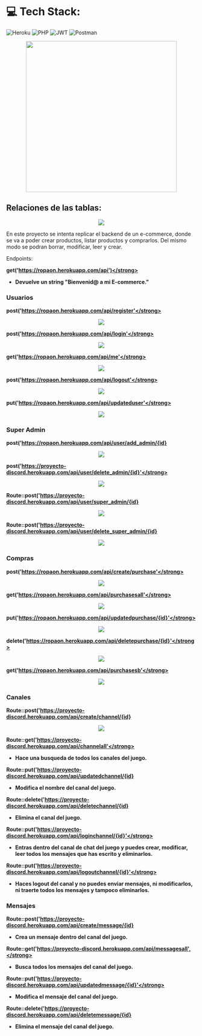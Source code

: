 # :computer: Tech Stack:
![Heroku](https://img.shields.io/badge/heroku-%23430098.svg?style=for-the-badge&logo=heroku&logoColor=white) ![PHP](https://img.shields.io/badge/php-%23777BB4.svg?style=for-the-badge&logo=php&logoColor=white) ![JWT](https://img.shields.io/badge/JWT-black?style=for-the-badge&logo=JSON%20web%20tokens) ![Postman](https://img.shields.io/badge/Postman-FF6C37?style=for-the-badge&logo=postman&logoColor=white)
<p align="center"><img src="https://raw.githubusercontent.com/laravel/art/master/logo-lockup/5%20SVG/2%20CMYK/1%20Full%20Color/laravel-logolockup-cmyk-red.svg" width="400"></p>

<h2>Relaciones de las tablas:</h2>
<p align="center"><img src="/fotos/schema.png"></p>

<p>En este proyecto se intenta replicar el backend de un e-commerce, donde se va a poder crear productos, listar productos y comprarlos. Del mismo modo se podran borrar, modificar, leer y crear.</p>


Endpoints:

<strong>get('https://ropaon.herokuapp.com/api')</strong>
- Devuelve un string "Bienvenid@ a mi E-commerce."

<h3>Usuarios</h3>

<strong>post('https://ropaon.herokuapp.com/api/register'</strong>
<p align="center"><img src="/fotos/register.png"></p>

<strong>post('https://ropaon.herokuapp.com/api/login'</strong>
<p align="center"><img src="/fotos/login.png"></p>

<strong>get('https://ropaon.herokuapp.com/api/me'</strong>
<p align="center"><img src="/fotos/me.png"></p>

<strong>post('https://ropaon.herokuapp.com/api/logout'</strong>
<p align="center"><img src="/fotos/logout.png"></p>

<strong>put('https://ropaon.herokuapp.com/api/updateduser'</strong>
<p align="center"><img src="/fotos/updated_user.png"></p>

<h3>Super Admin</h3>

<strong>post('https://ropaon.herokuapp.com/api/user/add_admin/{id}</strong>
<p align="center"><img src="/fotos/addAdmin.png"></p>

<strong>post('https://proyecto-discord.herokuapp.com/api/user/delete_admin/{id}'</strong>
<p align="center"><img src="/fotos/removeAdmin.png"></p>

<strong>Route::post('https://proyecto-discord.herokuapp.com/api/user/super_admin/{id}</strong>
<p align="center"><img src="/fotos/addSuperAdmin.png"></p>

<strong>Route::post('https://proyecto-discord.herokuapp.com/api/user/delete_super_admin/{id}</strong>
<p align="center"><img src="/fotos/removeSuperAdmin.png"></p>

<h3>Compras</h3>

<strong>post('https://ropaon.herokuapp.com/api/create/purchase'</strong>
<p align="center"><img src="/fotos/removeSuperAdmin.png"></p>

<strong>get('https://ropaon.herokuapp.com/api/purchasesall'</strong>
<p align="center"><img src="/fotos/removeSuperAdmin.png"></p>

<strong>put('https://ropaon.herokuapp.com/api/updatedpurchase/{id}'</strong>
<p align="center"><img src="/fotos/removeSuperAdmin.png"></p>

<strong>delete('https://ropaon.herokuapp.com/api/deletepurchase/{id}'</strong>
<p align="center"><img src="/fotos/removeSuperAdmin.png"></p>

<strong>get('https://ropaon.herokuapp.com/api/purchasesb'</strong>
<p align="center"><img src="/fotos/removeSuperAdmin.png"></p>

<h3>Canales</h3>

<strong>Route::post('https://proyecto-discord.herokuapp.com/api/create/channel/{id}</strong>
<p align="center"><img src="/fotos/removeSuperAdmin.png"></p>

<strong>Route::get('https://proyecto-discord.herokuapp.com/api/channelall'</strong>
- Hace una busqueda de todos los canales del juego.

<strong>Route::put('https://proyecto-discord.herokuapp.com/api/updatedchannel/{id}</strong>
- Modifica el nombre del canal del juego.

<strong>Route::delete('https://proyecto-discord.herokuapp.com/api/deletechannel/{id}</strong>
- Elimina el canal del juego.

<strong>Route::put('https://proyecto-discord.herokuapp.com/api/loginchannel/{id}'</strong>
- Entras dentro del canal de chat del juego y puedes crear, modificar, leer todos los mensajes que has escrito y eliminarlos.

<strong>Route::put('https://proyecto-discord.herokuapp.com/api/logoutchannel/{id}'</strong>
- Haces logout del canal y no puedes enviar mensajes, ni modificarlos, ni traerte todos los mensajes y tampoco eliminarlos.

<h3>Mensajes</h3>

<strong>Route::post('https://proyecto-discord.herokuapp.com/api/create/message/{id}</strong>
- Crea un mensaje dentro del canal del juego.

<strong>Route::get('https://proyecto-discord.herokuapp.com/api/messagesall',</strong>
- Busca todos los mensajes del canal del juego.

<strong>Route::put('https://proyecto-discord.herokuapp.com/api/updatedmessage/{id}'</strong>
- Modifica el mensaje del canal del juego.

<strong>Route::delete('https://proyecto-discord.herokuapp.com/api/deletemessage/{id}</strong>
- Elimina el mensaje del canal del juego.